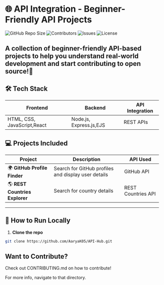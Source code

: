 # 🌐 API Integration -  Beginner-Friendly API Projects

![GitHub Repo Size](https://img.shields.io/github/repo-size/AaryaK05/API-Hub) ![Contributors](https://img.shields.io/github/contributors/AaryaK05/API-Hub) ![Issues](https://img.shields.io/github/issues/AaryaK05/API-Hub) ![License](https://img.shields.io/github/license/AaryaK05/API-Hub)  

A collection of **beginner-friendly API-based projects** to help you understand real-world development and start contributing to open source!🚀  
---



## 🛠️ Tech Stack  
| Frontend | Backend | API Integration |  
|----------|---------|----------------|  
| HTML, CSS, JavaScript,React | Node.js, Express.js,EJS | REST APIs |  


## 💻 Projects Included
| Project | Description | API Used |
|---------|-------------|----------|
| 🌍 **GitHub Profile Finder** | Search for GitHub profiles and display user details | GitHub API |
| 🌎 **REST Countries Explorer** | Search for country details | REST Countries API |

---


## 🚀 How to Run Locally  
1. **Clone the repo**  
```bash
git clone https://github.com/AaryaK05/API-Hub.git
```

## Want to Contribute?
  Check out CONTRIBUTING.md on how to contribute!

For more info, navigate to that directory.
